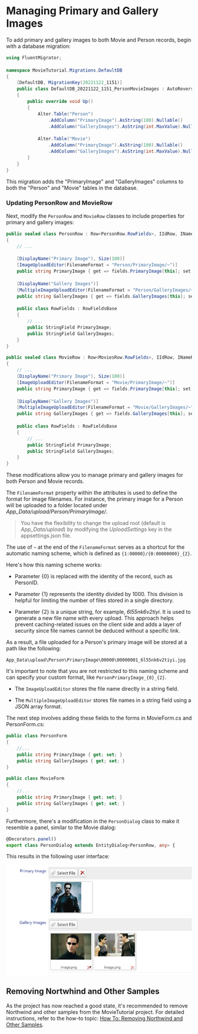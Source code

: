 # Managing Primary and Gallery Images

To add primary and gallery images to both Movie and Person records, begin with a database migration:

```csharp
using FluentMigrator;

namespace MovieTutorial.Migrations.DefaultDB
{
    [DefaultDB, MigrationKey(20221122_1151)]
    public class DefaultDB_20221122_1151_PersonMovieImages : AutoReversingMigration
    {
        public override void Up()
        {
            Alter.Table("Person")
                .AddColumn("PrimaryImage").AsString(100).Nullable()
                .AddColumn("GalleryImages").AsString(int.MaxValue).Nullable();

            Alter.Table("Movie")
                .AddColumn("PrimaryImage").AsString(100).Nullable()
                .AddColumn("GalleryImages").AsString(int.MaxValue).Nullable();
        }
    }
}
```

This migration adds the "PrimaryImage" and "GalleryImages" columns to both the "Person" and "Movie" tables in the database.

### Updating PersonRow and MovieRow

Next, modify the `PersonRow` and `MovieRow` classes to include properties for primary and gallery images:

```csharp
public sealed class PersonRow : Row<PersonRow.RowFields>, IIdRow, INameRow
{
    // ...

    [DisplayName("Primary Image"), Size(100)]
    [ImageUploadEditor(FilenameFormat = "Person/PrimaryImage/~")]
    public string PrimaryImage { get => fields.PrimaryImage[this]; set => fields.PrimaryImage[this] = value; }

    [DisplayName("Gallery Images")]
    [MultipleImageUploadEditor(FilenameFormat = "Person/GalleryImages/~")]
    public string GalleryImages { get => fields.GalleryImages[this]; set => fields.GalleryImages[this] = value; }

    public class RowFields : RowFieldsBase
    {
        // ...
        public StringField PrimaryImage;
        public StringField GalleryImages;
    }
}
```

```csharp
public sealed class MovieRow : Row<MoviesRow.RowFields>, IIdRow, INameRow
{
    // ...
    [DisplayName("Primary Image"), Size(100)]
    [ImageUploadEditor(FilenameFormat = "Movie/PrimaryImage/~")]
    public string PrimaryImage { get => fields.PrimaryImage[this]; set => fields.PrimaryImage[this] = value; }

    [DisplayName("Gallery Images")]
    [MultipleImageUploadEditor(FilenameFormat = "Movie/GalleryImages/~")]
    public string GalleryImages { get => fields.GalleryImages[this]; set => fields.GalleryImages[this] = value; }

    public class RowFields : RowFieldsBase
    {
        // ...
        public StringField PrimaryImage;
        public StringField GalleryImages;
    }
}
```

These modifications allow you to manage primary and gallery images for both Person and Movie records. 

The `FilenameFormat` property within the attributes is used to define the format for image filenames. For instance, the primary image for a Person will be uploaded to a folder located under *App_Data/upload/Person/PrimaryImage/*.

> You have the flexibility to change the upload root (default is *App_Data/upload*) by modifying the *UploadSettings* key in the appsettings.json file.

The use of `~` at the end of the `FilenameFormat` serves as a shortcut for the automatic naming scheme, which is defined as `{1:00000}/{0:00000000}_{2}`.

Here's how this naming scheme works:

- Parameter {0} is replaced with the identity of the record, such as PersonID.

- Parameter {1} represents the identity divided by 1000. This division is helpful for limiting the number of files stored in a single directory.

- Parameter {2} is a unique string, for example, *6l55nk6v2tiyi*. It is used to generate a new file name with every upload. This approach helps prevent caching-related issues on the client side and adds a layer of security since file names cannot be deduced without a specific link.

As a result, a file uploaded for a Person's primary image will be stored at a path like the following:

```plaintext
App_Data\upload\Person\PrimaryImage\00000\00000001_6l55nk6v2tiyi.jpg
```

It's important to note that you are not restricted to this naming scheme and can specify your custom format, like `PersonPrimaryImage_{0}_{2}`.

- The `ImageUploadEditor` stores the file name directly in a string field.

- The `MultipleImageUploadEditor` stores file names in a string field using a JSON array format.

The next step involves adding these fields to the forms in MovieForm.cs and PersonForm.cs:

```csharp
public class PersonForm
{
    //...
    public string PrimaryImage { get; set; }
    public string GalleryImages { get; set; }
}
```

```csharp
public class MovieForm
{
    //...
    public string PrimaryImage { get; set; }
    public string GalleryImages { get; set; }
}
```

Furthermore, there's a modification in the `PersonDialog` class to make it resemble a panel, similar to the Movie dialog:

```typescript
@Decorators.panel()
export class PersonDialog extends EntityDialog<PersonRow, any> {
```

This results in the following user interface:

![Movie Images](img/movie-images.png)

## Removing Nortwhind and Other Samples

As the project has now reached a good state, it's recommended to remove Northwind and other samples from the MovieTutorial project. For detailed instructions, refer to the how-to topic: [How To: Removing Northwind and Other Samples](../../howto/how_to_remove_sample_modules.md).

